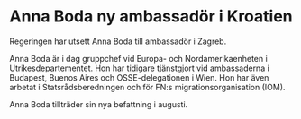 # Anna Boda ny ambassadör i Kroatien

Regeringen har utsett Anna Boda till ambassadör i Zagreb.

Anna Boda är i dag gruppchef vid Europa- och Nordamerikaenheten i Utrikesdepartementet. Hon har tidigare tjänstgjort vid ambassaderna i Budapest, Buenos Aires och OSSE-delegationen i Wien. Hon har även arbetat i Statsrådsberedningen och för FN:s migrationsorganisation (IOM).

Anna Boda tillträder sin nya befattning i augusti.
